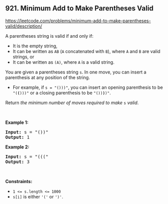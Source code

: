 ## 921. Minimum Add to Make Parentheses Valid

<https://leetcode.com/problems/minimum-add-to-make-parentheses-valid/description/>

<div class="elfjS" data-track-load="description_content"><p>A parentheses string is valid if and only if:</p>

<ul>
 <li>It is the empty string,</li>
 <li>It can be written as <code>AB</code> (<code>A</code> concatenated with <code>B</code>), where <code>A</code> and <code>B</code> are valid strings, or</li>
 <li>It can be written as <code>(A)</code>, where <code>A</code> is a valid string.</li>
</ul>

<p>You are given a parentheses string <code>s</code>. In one move, you can insert a parenthesis at any position of the string.</p>

<ul>
 <li>For example, if <code>s = "()))"</code>, you can insert an opening parenthesis to be <code>"(<strong>(</strong>)))"</code> or a closing parenthesis to be <code>"())<strong>)</strong>)"</code>.</li>
</ul>

<p>Return <em>the minimum number of moves required to make </em><code>s</code><em> valid</em>.</p>

<p>&nbsp;</p>
<p><strong class="example">Example 1:</strong></p>

<pre><strong>Input:</strong> s = "())"
<strong>Output:</strong> 1
</pre>

<p><strong class="example">Example 2:</strong></p>

<pre><strong>Input:</strong> s = "((("
<strong>Output:</strong> 3
</pre>

<p>&nbsp;</p>
<p><strong>Constraints:</strong></p>

<ul>
 <li><code>1 &lt;= s.length &lt;= 1000</code></li>
 <li><code>s[i]</code> is either <code>'('</code> or <code>')'</code>.</li>
</ul>
</div>
